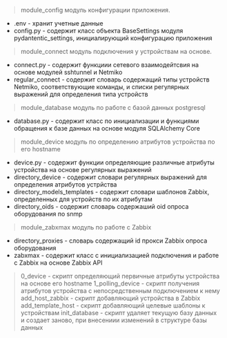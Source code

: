 > module_config модуль конфигурации приложения.
- .env - хранит учетные данные
- config.py - содержит класс объекта BaseSettings модуля pydantentic_settings, инициалирующий конфигурацию приложения
> module_connect модуль подключения у устройствам на основе.
- connect.py - содержит функциии сетевого взаимодейтсвия на основе модулей sshtunnel и Netmiko
- regular_connect - содержит словарь содержащий типы устройств Netmiko, соответствующие команды, и списки регулярных выражений для определения типа устройств
> module_database модуль по работе с базой данных postgresql
- database.py - содержит класс по инициализации и функциями обращения к базе данных на основе модуля SQLAlchemy Core
> module_device модуль по определению атрибутов устройства по его hostname
- device.py - содержит функции определяющие различные атрибуты устройства на основе регулярных выражений
- directory_device - содержит словари регулярных выражений для определения атрибутов устрйства
- directory_models_templates - содержит словари шаблонов Zabbix, определенных для устройств по их атрибутам
- directory_oids - содержит словарь содержаший oid опроса оборудования по snmp
> module_zabxmax модуль по работе с Zabbix
- directory_proxies - словарь содержащий id прокси Zabbix опроса оборудования
- zabxmax - содержит класс с инициализацией подключения и работе с Zabbix на основе Zabbix API
> 0_device - скрипт определяющий первичные атрибуты устройства на основе его hostname
> 1_polling_device - скрипт получения атрибутов устройства с непосредственным подключением к нему
> add_host_zabbix - скрипт добавляющий устройства в Zabbix
> add_template_host - скрипт добавляющий целевые шаблоны к устройствам
> init_database - скрипт удаляет текущую базу данных и создает заново, при внесениии изменений в структуре базы данных 
